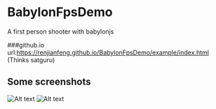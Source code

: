 # BabylonFpsDemo
A first person shooter with babylonjs

###github.io url:https://renjianfeng.github.io/BabylonFpsDemo/example/index.html  (Thinks satguru)
## Some screenshots
![Alt text](/images/sp1.gif)
![Alt text](/images/sp2.gif)
